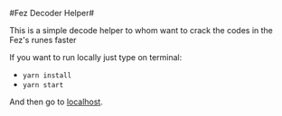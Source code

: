 #Fez Decoder Helper#

This is a simple decode helper to whom want to crack the codes in the Fez's runes faster

If you want to run locally just type on terminal:
   * `yarn install`
   * `yarn start`

And then go to [localhost](http://localhost:3000/).